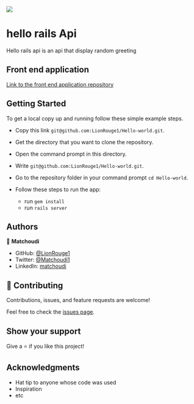 ![](https://img.shields.io/badge/Microverse-blueviolet)
# hello rails Api

Hello rails api is an api that display  random greeting

## Front end application
 [Link to the front end application repository](https://github.com/LionRouge1/hello-react-font-end/tree/font-end)

## Getting Started
To get a local copy up and running follow these simple example steps.

- Copy this link `git@github.com:LionRouge1/Hello-world.git`.
- Get the directory that you want to clone the repository.
- Open the command prompt in this directory.
- Write `git@github.com:LionRouge1/Hello-world.git`.
- Go to the repository folder in your command prompt `cd Hello-world`.

- Follow these steps to run the app:
  - run `gem install`
  - run `rails server`

## Authors

👤 **Matchoudi**

- GitHub: [@LionRouge1](https://github.com/LionRouge1)
- Twitter: [@Matchoudi1](https://twitter.com/Matchoudi1)
- LinkedIn: [matchoudi](https://linkedin.com/in/matchoudi)



## 🤝 Contributing

Contributions, issues, and feature requests are welcome!

Feel free to check the [issues page](../../issues/).

## Show your support

Give a ⭐️ if you like this project!

## Acknowledgments

- Hat tip to anyone whose code was used
- Inspiration
- etc